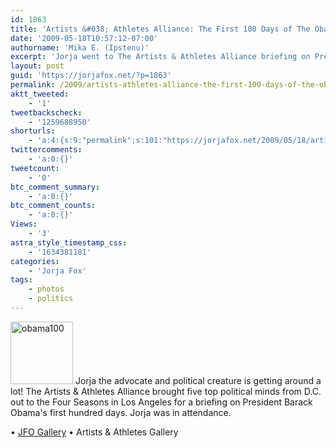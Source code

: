 ```yaml
---
id: 1863
title: 'Artists &#038; Athletes Alliance: The First 100 Days of The Obama Presidency'
date: '2009-05-18T10:57:12-07:00'
authorname: 'Mika E. (Ipstenu)'
excerpt: 'Jorja went to The Artists & Athletes Alliance briefing on President Barack Obama''s first hundred days.'
layout: post
guid: 'https://jorjafox.net/?p=1863'
permalink: /2009/artists-athletes-alliance-the-first-100-days-of-the-obama-presidency/
aktt_tweeted:
    - '1'
tweetbackscheck:
    - '1259688950'
shorturls:
    - 'a:4:{s:9:"permalink";s:101:"https://jorjafox.net/2009/05/18/artists-athletes-alliance-the-first-100-days-of-the-obama-presidency/";s:7:"tinyurl";s:25:"http://tinyurl.com/kjv7zz";s:4:"isgd";s:18:"http://is.gd/52WZ7";s:5:"bitly";s:20:"http://bit.ly/5bAGyY";}'
twittercomments:
    - 'a:0:{}'
tweetcount:
    - '0'
btc_comment_summary:
    - 'a:0:{}'
btc_comment_counts:
    - 'a:0:{}'
Views:
    - '3'
astra_style_timestamp_css:
    - '1634381181'
categories:
    - 'Jorja Fox'
tags:
    - photos
    - politics
---
```


<a href="https://jorjafox.net/gallery/pub/artath/20090429-obama100/"><img src="//static.jorjafox.net/wordpress/2009/05/obama100-100x100.jpg" alt="obama100" title="obama100" width="100" height="100" class="alignleft size-thumbnail wp-image-1864" /></a> Jorja the advocate and political creature is getting around a lot! The Artists & Athletes Alliance brought five top political minds from D.C. out to the Four Seasons in Los Angeles for a briefing on President Barack Obama's first hundred days.  Jorja was in attendance.
<br style="clear:left;" />

&bull; <a href="https://jorjafox.net/gallery/pub/artath/20090429-obama100/">JFO Gallery</a>
&bull; Artists & Athletes Gallery
